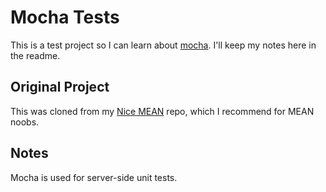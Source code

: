 # Mocha Tests

This is a test project so I can learn about [mocha](http://visionmedia.github.io/mocha/).  I'll keep my notes here in the readme.

## Original Project

This was cloned from my [Nice MEAN](https://github.com/reergymerej/nice-mean/) repo, which I recommend for MEAN noobs.

## Notes

Mocha is used for server-side unit tests.